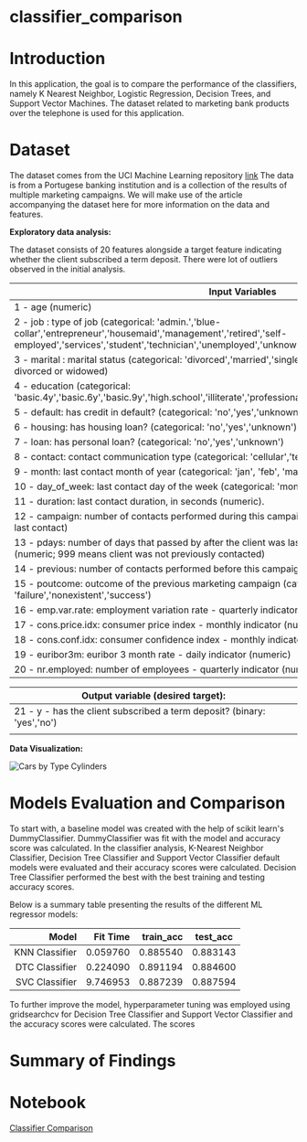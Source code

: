 # classifier_comparison

# Introduction

In this application, the goal is to compare the performance of the classifiers, namely K Nearest Neighbor, Logistic Regression, Decision Trees, and Support Vector Machines. The dataset related to marketing bank products over the telephone is used for this application.

# Dataset

The dataset comes from the UCI Machine Learning repository [link](https://archive.ics.uci.edu/ml/datasets/bank+marketing) The data is from a Portugese banking institution and is a collection of the results of multiple marketing campaigns. We will make use of the article accompanying the dataset here for more information on the data and features.

**Exploratory data analysis:**

The dataset consists of 20 features alongside a target feature indicating whether the client subscribed a term deposit. There were lot of outliers observed in the initial analysis. 

| Input Variables |
|---|
| 1 - age (numeric) |
| 2 - job : type of job (categorical: 'admin.','blue-collar','entrepreneur','housemaid','management','retired','self-employed','services','student','technician','unemployed','unknown') |
| 3 - marital : marital status (categorical: 'divorced','married','single','unknown'; note: 'divorced' means divorced or widowed) |
| 4 - education (categorical: 'basic.4y','basic.6y','basic.9y','high.school','illiterate','professional.course','university.degree','unknown') |
| 5 - default: has credit in default? (categorical: 'no','yes','unknown') |
| 6 - housing: has housing loan? (categorical: 'no','yes','unknown') |
| 7 - loan: has personal loan? (categorical: 'no','yes','unknown') |
| 8 - contact: contact communication type (categorical: 'cellular','telephone') |
| 9 - month: last contact month of year (categorical: 'jan', 'feb', 'mar', ..., 'nov', 'dec') |
| 10 - day_of_week: last contact day of the week (categorical: 'mon','tue','wed','thu','fri') |
| 11 - duration: last contact duration, in seconds (numeric). |
| 12 - campaign: number of contacts performed during this campaign and for this client (numeric, includes last contact) |
| 13 - pdays: number of days that passed by after the client was last contacted from a previous campaign (numeric; 999 means client was not previously contacted) |
| 14 - previous: number of contacts performed before this campaign and for this client (numeric) |
| 15 - poutcome: outcome of the previous marketing campaign (categorical: 'failure','nonexistent','success') |
| 16 - emp.var.rate: employment variation rate - quarterly indicator (numeric) |
| 17 - cons.price.idx: consumer price index - monthly indicator (numeric) |
| 18 - cons.conf.idx: consumer confidence index - monthly indicator (numeric) |
| 19 - euribor3m: euribor 3 month rate - daily indicator (numeric) |
| 20 - nr.employed: number of employees - quarterly indicator (numeric) |

| Output variable (desired target): |
|---|
| 21 - y - has the client subscribed a term deposit? (binary: 'yes','no') |
|  |


**Data Visualization:**

![Cars by Type Cylinders](/images/carTypeCylinders.png)



# Models Evaluation and Comparison

To start with, a baseline model was created with the help of scikit learn's DummyClassifier. DummyClassifier was fit with the model and accuracy score was calculated.
In the classifier analysis, K-Nearest Neighbor Classifier, Decision Tree Classifier and Support Vector Classifier default models were evaluated and their accuracy scores were calculated. Decision Tree Classifier performed the best with the best training and testing accuracy scores. 

Below is a summary table presenting the results of the different ML regressor models:

|          Model | Fit Time | train_acc | test_acc |
|---------------:|---------:|----------:|----------|
| KNN Classifier | 0.059760 |  0.885540 | 0.883143 |
| DTC Classifier | 0.224090 |  0.891194 | 0.884600 |
| SVC Classifier | 9.746953 |  0.887239 | 0.887594 |

To further improve the model, hyperparameter tuning was employed using gridsearchcv for Decision Tree Classifier and Support Vector Classifier and the accuracy scores were calculated. The scores 


# Summary of Findings



# Notebook

[Classifier Comparison](/prompt_II.ipynb)
